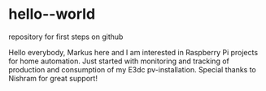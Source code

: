 # hello--world
repository for first steps on github

Hello everybody,
Markus here and I am interested in Raspberry Pi projects for home automation.
Just started with monitoring and tracking of production and consumption of my E3dc pv-installation.
Special thanks to Nishram for great support!
